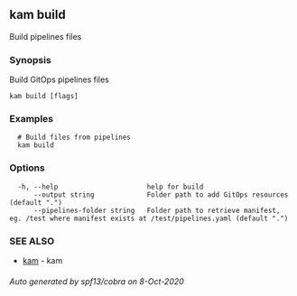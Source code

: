 ## kam build

Build pipelines files

### Synopsis

Build GitOps pipelines files

```
kam build [flags]
```

### Examples

```
  # Build files from pipelines
  kam build
```

### Options

```
  -h, --help                      help for build
      --output string             Folder path to add GitOps resources (default ".")
      --pipelines-folder string   Folder path to retrieve manifest, eg. /test where manifest exists at /test/pipelines.yaml (default ".")
```

### SEE ALSO

* [kam](kam.md)	 - kam

###### Auto generated by spf13/cobra on 8-Oct-2020
